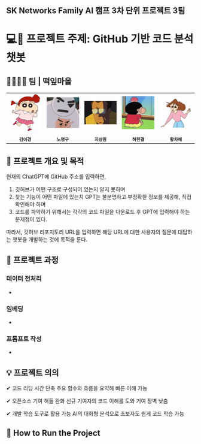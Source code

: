## SK Networks Family AI 캠프 3차 단위 프로젝트 3팀

# 💻🤖 프로젝트 주제: GitHub 기반 코드 분석 챗봇

## 👨‍👩‍👧‍👦 팀 | 떡잎마을
<table>
  <tr>
    <td align="center">
      <img src="img/유리.PNG" width="100" />
    </td>
    <td align="center">
      <img src="img/스노우맨.PNG" width="100" />
    </td>
    <td align="center">
      <img src="img/원장.PNG" width="100" />
    </td>
    <td align="center">
      <img src="img/짱구.PNG" width="100" />
    </td>
    <td align="center">
      <img src="img/봉미선.PNG" width="100" />
    </td>
  </tr>
  <tr>
    <td align="center"><sub><b>김이경</b></sub></td>
    <td align="center"><sub><b>노명구</b></sub></td>
    <td align="center"><sub><b>지상원</b></sub></td>
    <td align="center"><sub><b>허한결</b></sub></td>
    <td align="center"><sub><b>황차해</b></sub></td>
  </tr>
</table>


## 📌 프로젝트 개요 및 목적
현재의 ChatGPT에 GitHub 주소를 입력하면,
1. 깃허브가 어떤 구조로 구성되어 있는지 알지 못하며
2. 찾는 기능이 어떤 파일에 있는지 GPT는 불분명하고 부정확한 정보를 제공해, 직접 확인해야 하며
3. 코드를 파악하기 위해서는 각각의 코드 파일을 다운로드 후 GPT에 입력해야 하는 문제점이 있다.

따라서, 깃허브 리포지토리 URL을 입력하면 해당 URL에 대한 사용자의 질문에 대답하는 챗봇을 개발하는 것에 목적을 둔다.



## 📅 프로젝트 과정
### 데이터 전처리
- ~~~~~

### 임베딩
- ~~~~~

### 프롬프트 작성
- ~~~~~

## 💡 프로젝트 의의

✔ 코드 리딩 시간 단축
주요 함수와 흐름을 요약해 빠른 이해 가능

✔ 오픈소스 기여 허들 완화
신규 기여자의 코드 이해를 도와 기여 장벽 낮춤

✔ 개발 학습 도구로 활용 가능
AI의 대화형 분석으로 초보자도 쉽게 코드 학습 가능

## 🚀 How to Run the Project
~~~~~~ (링크)
